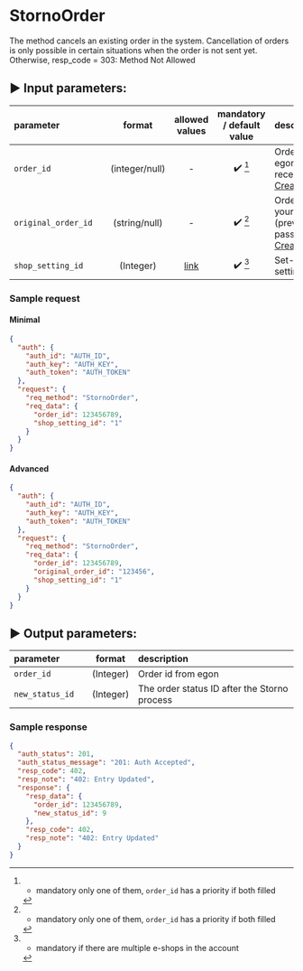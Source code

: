 # StornoOrder

The method cancels an existing order in the system. Cancellation of orders is only possible in certain situations when
the order is not sent yet. Otherwise, resp_code = 303: Method Not Allowed

## :arrow_forward: Input parameters:

| parameter           |     |     format     |                        allowed values                         | mandatory / default value | description                                                                        |
|:--------------------|:----|:--------------:|:-------------------------------------------------------------:|:-------------------------:|:-----------------------------------------------------------------------------------|
| `order_id `         |     | (integer/null) |                               -                               |  :heavy_check_mark: [^1]  | Order id from egon (previously received from [CreateNewOrder](CreateNewOrder.md))  |
| `original_order_id` |     | (string/null)  |                               -                               |  :heavy_check_mark: [^1]  | Order id from your shop (previously passed to [CreateNewOrder](CreateNewOrder.md)) |
| `shop_setting_id`   |     |   (Integer)    | [link](https://egon.isklad.com/klient/settings-shop-settings) |  :heavy_check_mark: [^2]  | Set-to-order setting ID                                                            |

### Sample request

#### Minimal

```json
{
  "auth": {
    "auth_id": "AUTH_ID",
    "auth_key": "AUTH_KEY",
    "auth_token": "AUTH_TOKEN"
  },
  "request": {
    "req_method": "StornoOrder",
    "req_data": {
      "order_id": 123456789,
      "shop_setting_id": "1"
    }
  }
}
```

#### Advanced

```json
{
  "auth": {
    "auth_id": "AUTH_ID",
    "auth_key": "AUTH_KEY",
    "auth_token": "AUTH_TOKEN"
  },
  "request": {
    "req_method": "StornoOrder",
    "req_data": {
      "order_id": 123456789,
      "original_order_id": "123456",
      "shop_setting_id": "1"
    }
  }
}
```

## :arrow_forward: Output parameters:

| parameter       |     |  format   | description                                   |
|:----------------|:----|:---------:|:----------------------------------------------|
| `order_id`      |     | (Integer) | Order id from egon                            |
| `new_status_id` |     | (Integer) | The order status ID after the Storno process  |

### Sample response

```json
{
  "auth_status": 201,
  "auth_status_message": "201: Auth Accepted",
  "resp_code": 402,
  "resp_note": "402: Entry Updated",
  "response": {
    "resp_data": {
      "order_id": 123456789,
      "new_status_id": 9
    },
    "resp_code": 402,
    "resp_note": "402: Entry Updated"
  }
}
```

[^1]: - mandatory only one of them, `order_id` has a priority if both filled  
[^2]: - mandatory if there are multiple e-shops in the account
